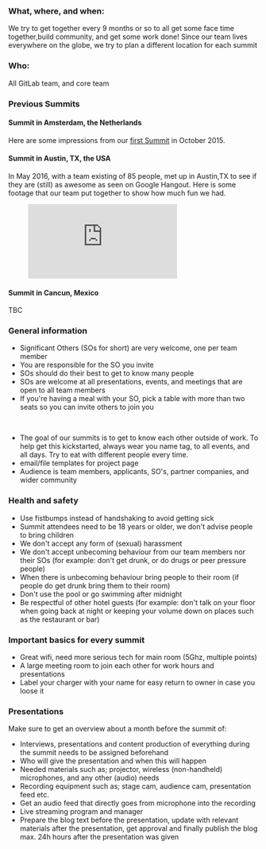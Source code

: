 ### What, where, and when:

We try to get together every 9 months or so to all get some face time together,build community, and get some work done! Since our team lives everywhere on the globe, we try to plan a different location for each summit

### Who:

All GitLab team, and core team

### Previous Summits

#### Summit in Amsterdam, the Netherlands

Here are some impressions from our [first Summit](https://about.gitlab.com/2015/11/30/gitlab-summit-2015/) in October 2015.

#### Summit in Austin, TX, the USA

In May 2016, with a team existing of 85 people, met up in Austin,TX to see if they are (still) as awesome as seen on Google Hangout.
Here is some footage that our team put together to show how much fun we had.

<figure class="video_container">
  <iframe src="https://player.vimeo.com/video/175270564" frameborder="0" allowfullscreen="true"> </iframe>
</figure>

#### Summit in Cancun, Mexico

TBC

### General information

* Significant Others (SOs for short) are very welcome, one per team member
* You are responsible for the SO you invite
* SOs should do their best to get to know many people
* SOs are welcome at all presentations, events, and meetings that are open to all team members
* If you're having a meal with your SO, pick a table with more than two seats so you can invite others to join you

<br>

* The goal of our summits is to get to know each other outside of work. To help get this kickstarted, always wear you name tag, to all events, and all days. Try to eat with different people every time.
* email/file templates for project page
* Audience is team members, applicants, SO's, partner companies, and wider community

### Health and safety
* Use fistbumps instead of handshaking to avoid getting sick
* Summit attendees need to be 18 years or older, we don't advise people to bring children
* We don't accept any form of (sexual) harassment
* We don't accept unbecoming behaviour from our team members nor their SOs (for example: don't get drunk, or do drugs or peer pressure people)
* When there is unbecoming behaviour bring people to their room (if people do get drunk bring them to their room)
* Don't use the pool or go swimming after midnight
* Be respectful of other hotel guests (for example: don't talk on your floor when going back at night or keeping your volume down on places such as the restaurant or bar)

### Important basics for every summit
* Great wifi, need more serious tech for main room (5Ghz, multiple points)
* A large meeting room to join each other for work hours and presentations
* Label your charger with your name for easy return to owner in case you loose it

### Presentations
Make sure to get an overview about a month before the summit of:
* Interviews, presentations and content production of everything during the summit needs to be assigned beforehand
* Who will give the presentation and when this will happen
* Needed materials such as; projector, wireless (non-handheld) microphones, and any other (audio) needs
* Recording equipment such as; stage cam, audience cam, presentation feed etc.
* Get an audio feed that directly goes from microphone into the recording
* Live streaming program and manager
* Prepare the blog text before the presentation, update with relevant materials after the presentation, get approval and finally publish the blog max. 24h hours after the presentation was given

